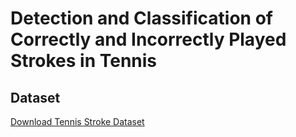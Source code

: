 # Detection and Classification of Correctly and Incorrectly Played Strokes in Tennis

## Dataset

[Download Tennis Stroke Dataset](https://drive.google.com/drive/folders/1_KUNMlvGq5OZn8yXYHlnmMz2PTsQH9-U)
